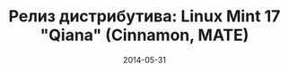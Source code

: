 ---
layout: post
title: "Релиз дистрибутива: Linux Mint 17 \"Qiana\" (Cinnamon, MATE)"
date: 2014-05-31   
---